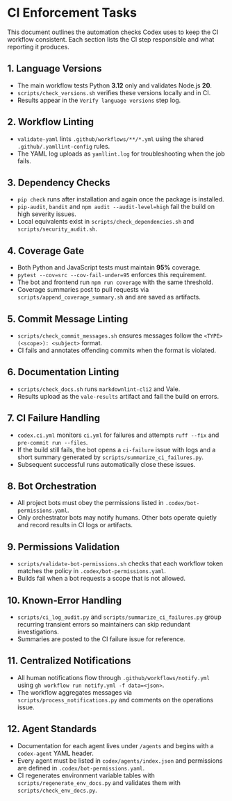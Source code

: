 # CI Enforcement Tasks

This document outlines the automation checks Codex uses to keep the CI workflow consistent. Each section lists the CI step responsible and what reporting it produces.

## 1. Language Versions

- The main workflow tests Python **3.12** only and validates Node.js **20**.
- `scripts/check_versions.sh` verifies these versions locally and in CI.
- Results appear in the `Verify language versions` step log.

## 2. Workflow Linting

- `validate-yaml` lints `.github/workflows/**/*.yml` using the shared `.github/.yamllint-config` rules.
- The YAML log uploads as `yamllint.log` for troubleshooting when the job fails.

## 3. Dependency Checks

- `pip check` runs after installation and again once the package is installed.
- `pip-audit`, `bandit` and `npm audit --audit-level=high` fail the build on high severity issues.
- Local equivalents exist in `scripts/check_dependencies.sh` and `scripts/security_audit.sh`.

## 4. Coverage Gate

- Both Python and JavaScript tests must maintain **95%** coverage.
- `pytest --cov=src --cov-fail-under=95` enforces this requirement.
- The bot and frontend run `npm run coverage` with the same threshold.
- Coverage summaries post to pull requests via `scripts/append_coverage_summary.sh` and are saved as artifacts.

## 5. Commit Message Linting

- `scripts/check_commit_messages.sh` ensures messages follow the `<TYPE>(<scope>): <subject>` format.
- CI fails and annotates offending commits when the format is violated.

## 6. Documentation Linting

- `scripts/check_docs.sh` runs `markdownlint-cli2` and Vale.
- Results upload as the `vale-results` artifact and fail the build on errors.

## 7. CI Failure Handling

- `codex.ci.yml` monitors `ci.yml` for failures and attempts `ruff --fix` and `pre-commit run --files`.
- If the build still fails, the bot opens a `ci-failure` issue with logs and a short summary generated by `scripts/summarize_ci_failures.py`.
- Subsequent successful runs automatically close these issues.

## 8. Bot Orchestration

- All project bots must obey the permissions listed in `.codex/bot-permissions.yaml`.
- Only orchestrator bots may notify humans. Other bots operate quietly and record results in CI logs or artifacts.

## 9. Permissions Validation

- `scripts/validate-bot-permissions.sh` checks that each workflow token matches the policy in `.codex/bot-permissions.yaml`.
- Builds fail when a bot requests a scope that is not allowed.

## 10. Known-Error Handling

- `scripts/ci_log_audit.py` and `scripts/summarize_ci_failures.py` group recurring transient errors so maintainers can skip redundant investigations.
- Summaries are posted to the CI failure issue for reference.

## 11. Centralized Notifications

- All human notifications flow through `.github/workflows/notify.yml` using `gh workflow run notify.yml -f data=<json>`.
- The workflow aggregates messages via `scripts/process_notifications.py` and comments on the operations issue.

## 12. Agent Standards

- Documentation for each agent lives under `/agents` and begins with a `codex-agent` YAML header.
- Every agent must be listed in `codex/agents/index.json` and permissions are defined in `.codex/bot-permissions.yaml`.
- CI regenerates environment variable tables with `scripts/regenerate_env_docs.py` and validates them with `scripts/check_env_docs.py`.
